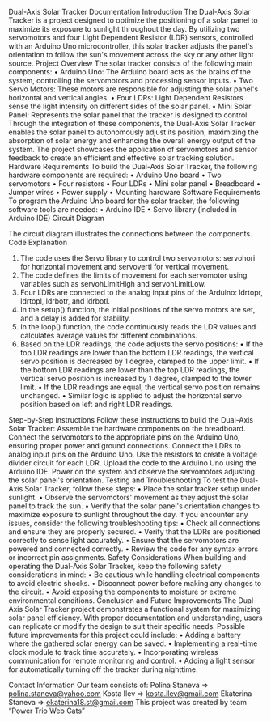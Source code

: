 Dual-Axis Solar Tracker Documentation
Introduction
The Dual-Axis Solar Tracker is a project designed to optimize the positioning of a solar panel to maximize its exposure to sunlight throughout the day. By utilizing two servomotors and four Light Dependent Resistor (LDR) sensors, controlled with an Arduino Uno microcontroller, this solar tracker adjusts the panel's orientation to follow the sun's movement across the sky or any other light source.
Project Overview
The solar tracker consists of the following main components:
•	Arduino Uno: The Arduino board acts as the brains of the system, controlling the servomotors and processing sensor inputs.
•	Two Servo Motors: These motors are responsible for adjusting the solar panel's horizontal and vertical angles.
•	Four LDRs: Light Dependent Resistors sense the light intensity on different sides of the solar panel.
•	Mini Solar Panel: Represents the solar panel that the tracker is designed to control.
Through the integration of these components, the Dual-Axis Solar Tracker enables the solar panel to autonomously adjust its position, maximizing the absorption of solar energy and enhancing the overall energy output of the system. The project showcases the application of servomotors and sensor feedback to create an efficient and effective solar tracking solution.
Hardware Requirements
To build the Dual-Axis Solar Tracker, the following hardware components are required:
•	Arduino Uno board
•	Two servomotors
•	Four resistors
•	Four LDRs
•	Mini solar panel
•	Breadboard
•	Jumper wires
•	Power supply 
•	Mounting hardware 
Software Requirements
To program the Arduino Uno board for the solar tracker, the following software tools are needed:
•	Arduino IDE
•	Servo library (included in Arduino IDE)
Circuit Diagram
 
The circuit diagram illustrates the connections between the components. 
Code Explanation
1.	The code uses the Servo library to control two servomotors: servohori for horizontal movement and servoverti for vertical movement.
2.	The code defines the limits of movement for each servomotor using variables such as servohLimitHigh and servohLimitLow.
3.	Four LDRs are connected to the analog input pins of the Arduino: ldrtopr, ldrtopl, ldrbotr, and ldrbotl.
4.	In the setup() function, the initial positions of the servo motors are set, and a delay is added for stability.
5.	In the loop() function, the code continuously reads the LDR values and calculates average values for different combinations.
6.	Based on the LDR readings, the code adjusts the servo positions:
•	If the top LDR readings are lower than the bottom LDR readings, the vertical servo position is decreased by 1 degree, clamped to the upper limit.
•	If the bottom LDR readings are lower than the top LDR readings, the vertical servo position is increased by 1 degree, clamped to the lower limit.
•	If the LDR readings are equal, the vertical servo position remains unchanged.
•	Similar logic is applied to adjust the horizontal servo position based on left and right LDR readings.

Step-by-Step Instructions
Follow these instructions to build the Dual-Axis Solar Tracker:
Assemble the hardware components on the breadboard.
Connect the servomotors to the appropriate pins on the Arduino Uno, ensuring proper power and ground connections.
Connect the LDRs to analog input pins on the Arduino Uno. Use the resistors to create a voltage divider circuit for each LDR.
Upload the code to the Arduino Uno using the Arduino IDE.
Power on the system and observe the servomotors adjusting the solar panel's orientation.
Testing and Troubleshooting
To test the Dual-Axis Solar Tracker, follow these steps:
•	Place the solar tracker setup under sunlight.
•	Observe the servomotors' movement as they adjust the solar panel to track the sun.
•	Verify that the solar panel's orientation changes to maximize exposure to sunlight throughout the day.
If you encounter any issues, consider the following troubleshooting tips:
•	Check all connections and ensure they are properly secured.
•	Verify that the LDRs are positioned correctly to sense light accurately.
•	Ensure that the servomotors are powered and connected correctly.
•	Review the code for any syntax errors or incorrect pin assignments.
Safety Considerations
When building and operating the Dual-Axis Solar Tracker, keep the following safety considerations in mind:
•	Be cautious while handling electrical components to avoid electric shocks.
•	Disconnect power before making any changes to the circuit.
•	Avoid exposing the components to moisture or extreme environmental conditions.
Conclusion and Future Improvements
The Dual-Axis Solar Tracker project demonstrates a functional system for maximizing solar panel efficiency. With proper documentation and understanding, users can replicate or modify the design to suit their specific needs.
Possible future improvements for this project could include:
•	Adding a battery where the gathered solar energy can be saved.
•	Implementing a real-time clock module to track time accurately.
•	Incorporating wireless communication for remote monitoring and control.
•	Adding a light sensor for automatically turning off the tracker during nighttime.

Contact Information
Our team consists of:
Polina Staneva ⇒ polina.staneva@yahoo.com
Kosta Ilev ⇒ kosta.ilev@gmail.com
Ekaterina Staneva ⇒ ekaterina18.st@gmail.com
This project was created by team “Power Trio Web Cats”

